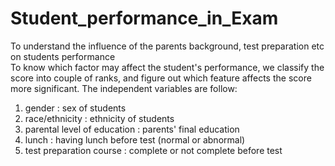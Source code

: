 # Student_performance_in_Exam  
To understand the influence of the parents background, test preparation etc on students performance  
To know which factor may affect the student's performance, we classify the score into couple of ranks, and figure out which feature affects the score more significant. The independent variables are follow:  

1. gender : sex of students  
2. race/ethnicity : ethnicity of students  
3. parental level of education : parents' final education  
4. lunch : having lunch before test (normal or abnormal)  
5. test preparation course : complete or not complete before test
